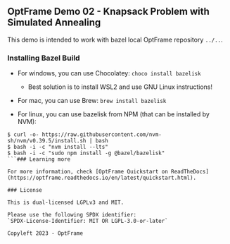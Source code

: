 ## OptFrame Demo 02 - Knapsack Problem with Simulated Annealing

This demo is intended to work with bazel local OptFrame repository `../..`.



### Installing Bazel Build

- For windows, you can use Chocolatey: `choco install bazelisk`
   * Best solution is to install WSL2 and use GNU Linux instructions!

- For mac, you can use Brew: `brew install bazelisk`

- For linux, you can use bazelisk from NPM (that can be installed by NVM):

```
$ curl -o- https://raw.githubusercontent.com/nvm-sh/nvm/v0.39.5/install.sh | bash
$ bash -i -c "nvm install --lts"
$ bash -i -c "sudo npm install -g @bazel/bazelisk"
```### Learning more

For more information, check [OptFrame Quickstart on ReadTheDocs](https://optframe.readthedocs.io/en/latest/quickstart.html).

### License

This is dual-licensed LGPLv3 and MIT.

Please use the following SPDX identifier:
`SPDX-License-Identifier: MIT OR LGPL-3.0-or-later`

Copyleft 2023 - OptFrame
